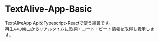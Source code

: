 # TextAlive-App-Basic

TextAliveApp ApiをTypescript×Reactで使う練習です。\
再生中の楽曲からリアルタイムに歌詞・コード・ビート情報を取得し表示します。

